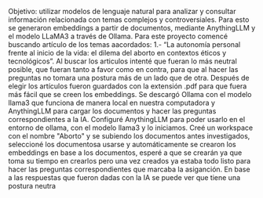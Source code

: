 Objetivo: utilizar modelos de lenguaje natural para analizar y consultar información relacionada con temas complejos y controversiales. Para esto se generaron embeddings a partir de documentos, mediante AnythingLLM y el modelo LLaMA3 a través de Ollama.
Para este proyecto comencé buscando artículo de los temas aacordados: 
1.-  “La autonomía personal frente al inicio de la vida: el dilema del aborto en contextos éticos y tecnológicos”.
Al buscar los articulos intenté que fueran lo más neutral posible, que fueran tanto a favor como en contra, para que al hacer las preguntas no tomara una postura más de un lado que de otra.
Después de elegir los artículos fueron guardados con la extensión .pdf para que fuera más fácil que se creen los embeddings.
Se descargó Ollama con el modelo llama3 que funciona de manera local en nuestra computadora y AnythingLLM para cargar los documentos y hacer las preguntas correspondientes a la IA.
Configuré AnythingLLM para poder usarlo en el entorno de ollama, con el modelo llama3 y lo iniciamos.
Creé un workspace con el nombre "Aborto" y se subiendo los documentos antes investigados, seleccioné los documentosa usarse  y automáticamente se crearon los embeddings en base a los documentos, esperé a que se crearán ya que toma su tiempo en crearlos pero una vez creados ya estaba todo listo para hacer las preguntas correspondientes que marcaba la asiganción.
En base a las respuestas que fueron dadas con la IA se puede ver que tiene una postura neutra 